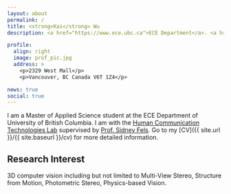 ```yaml
---
layout: about
permalink: /
title: <strong>Kai</strong> Wu
description: <a href="https://www.ece.ubc.ca">ECE Department</a>. <a href="https://www.ubc.ca">University of British Columbia</a>.

profile:
  align: right
  image: prof_pic.jpg
  address: >
    <p>2329 West Mall</p>
    <p>Vancouver, BC Canada V6T 1Z4</p>

news: true
social: true
---
```


I am a Master of Applied Science student at the ECE Department of University of British Columbia. I am with the [Human Communication Technologies Lab](http://hct.ece.ubc.ca) supervised by [Prof. Sidney Fels](http://hct.ece.ubc.ca/person/sid-fels/). Go to my [CV]({{ site.url }}/{{ site.baseurl }}/cv) for more detailed information.

## Research Interest

3D computer vision including but not limited to Multi-View Stereo, Structure from Motion, Photometric Stereo, Physics-based Vision.

<!-- Write your biography here. Tell the world about yourself. Link to your favorite [subreddit](http://reddit.com){:target="\_blank"}. You can put a picture in, too. The code is already in, just name your picture `prof_pic.jpg` and put it in the `img/` folder.

Put your address / P.O. box / other info right below your picture. You can also disable any these elements by editing `profile` property of the YAML header of your `_pages/about.md`. Edit `_bibliography/papers.bib` and Jekyll will render your [publications page](/al-folio/publications/) automatically.

Link to your social media connections, too. This theme is set up to use [Font Awesome icons](http://fortawesome.github.io/Font-Awesome/){:target="\_blank"} and [Academicons](https://jpswalsh.github.io/academicons/){:target="\_blank"}, like the ones below. Add your Facebook, Twitter, LinkedIn, Google Scholar, or just disable all of them. -->
